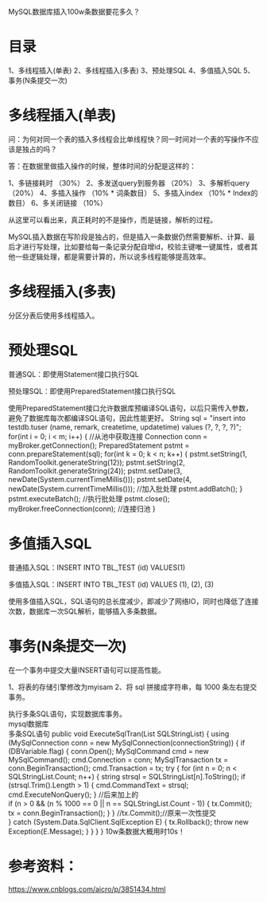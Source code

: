 MySQL数据库插入100w条数据要花多久？
# 目录

1、多线程插入(单表)
2、多线程插入(多表)
3、预处理SQL
4、多值插入SQL
5、事务(N条提交一次)

# 多线程插入(单表)

问：为何对同一个表的插入多线程会比单线程快？同一时间对一个表的写操作不应该是独占的吗？

答：在数据里做插入操作的时候，整体时间的分配是这样的：

1、多链接耗时 （30%） 
2、多发送query到服务器 （20%） 
3、多解析query （20%） 
4、多插入操作 （10% * 词条数目） 
5、多插入index （10% * Index的数目）
6、多关闭链接 （10%）

从这里可以看出来，真正耗时的不是操作，而是链接，解析的过程。

MySQL插入数据在写阶段是独占的，但是插入一条数据仍然需要解析、计算、最后才进行写处理，比如要给每一条记录分配自增id，校验主键唯一键属性，或者其他一些逻辑处理，都是需要计算的，所以说多线程能够提高效率。

# 多线程插入(多表)

分区分表后使用多线程插入。
# 预处理SQL

普通SQL：即使用Statement接口执行SQL

预处理SQL：即使用PreparedStatement接口执行SQL

使用PreparedStatement接口允许数据库预编译SQL语句，以后只需传入参数，避免了数据库每次都编译SQL语句，因此性能更好。
String sql = "insert into testdb.tuser (name, remark, createtime, updatetime) values (?, ?, ?, ?)";
for(int i = 0; i < m; i++) {
//从池中获取连接
Connection conn = myBroker.getConnection();
PreparedStatement pstmt = conn.prepareStatement(sql);
for(int k = 0; k < n; k++) {
        pstmt.setString(1, RandomToolkit.generateString(12));
        pstmt.setString(2, RandomToolkit.generateString(24));
        pstmt.setDate(3, newDate(System.currentTimeMillis()));
        pstmt.setDate(4, newDate(System.currentTimeMillis()));
//加入批处理
        pstmt.addBatch();
}
    pstmt.executeBatch(); //执行批处理
    pstmt.close();
    myBroker.freeConnection(conn); //连接归池
}

# 多值插入SQL

普通插入SQL：INSERT INTO TBL_TEST (id) VALUES(1)

多值插入SQL：INSERT INTO TBL_TEST (id) VALUES (1), (2), (3)

使用多值插入SQL，SQL语句的总长度减少，即减少了网络IO，同时也降低了连接次数，数据库一次SQL解析，能够插入多条数据。

# 事务(N条提交一次)

在一个事务中提交大量INSERT语句可以提高性能。

1、将表的存储引擎修改为myisam
2、将 sql 拼接成字符串，每 1000 条左右提交事务。

执行多条SQL语句，实现数据库事务。  
mysql数据库  
多条SQL语句
public void ExecuteSqlTran(List<string> SQLStringList)
{
    using (MySqlConnection conn = new MySqlConnection(connectionString))
    {
        if (DBVariable.flag)
        {
            conn.Open();
            MySqlCommand cmd = new MySqlCommand();
            cmd.Connection = conn;
            MySqlTransaction tx = conn.BeginTransaction();
            cmd.Transaction = tx;
            try
            {
                for (int n = 0; n < SQLStringList.Count; n++)
                {
                    string strsql = SQLStringList[n].ToString();
                    if (strsql.Trim().Length > 1)
                    {
                        cmd.CommandText = strsql;
                        cmd.ExecuteNonQuery();
                    }
                    //后来加上的  
                    if (n > 0 && (n % 1000 == 0 || n == SQLStringList.Count - 1))
                    {
                        tx.Commit();
                        tx = conn.BeginTransaction();
                    }
                }
                //tx.Commit();//原来一次性提交  
            }
            catch (System.Data.SqlClient.SqlException E)
            {
                tx.Rollback();
                throw new Exception(E.Message);
            }
        }
    }
}
10w条数据大概用时10s！

# 参考资料：
https://www.cnblogs.com/aicro/p/3851434.html
